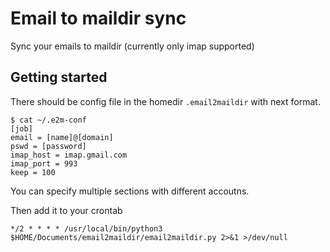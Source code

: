 # Email to maildir sync

Sync your emails to maildir (currently only imap supported)

## Getting started

There should be config file in the homedir `.email2maildir` with next format.

```
$ cat ~/.e2m-conf
[job]
email = [name]@[domain]
pswd = [password]
imap_host = imap.gmail.com
imap_port = 993
keep = 100
```

You can specify multiple sections with different accoutns.

Then add it to your crontab

```
*/2 * * * * /usr/local/bin/python3 $HOME/Documents/email2maildir/email2maildir.py 2>&1 >/dev/null
```
